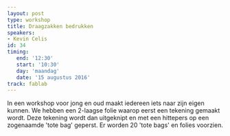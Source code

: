 ```yaml
---
layout: post
type: workshop
title: Draagzakken bedrukken
speakers:
- Kevin Celis
id: 34
timing: 
   end: '12:30'
   start: '10:30'
   day: 'maandag'
   date: '15 augustus 2016'
track: fablab
---
```

In een workshop voor jong en oud maakt iedereen iets naar zijn eigen kunnen. We hebben een 2-laagse folie waarop eerst een tekening gemaakt wordt. Deze tekening wordt dan uitgeknipt en met een hittepers op een zogenaamde 'tote bag' geperst. Er worden 20 'tote bags' en folies voorzien.